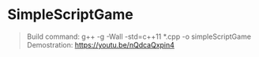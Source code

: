 # SimpleScriptGame
> Build command: g++ -g -Wall -std=c++11 \*.cpp -o simpleScriptGame <br>
> Demostration: https://youtu.be/nQdcaQxpin4

